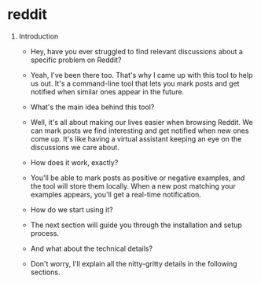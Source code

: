 # reddit

1. Introduction

   - Hey, have you ever struggled to find relevant discussions about a specific problem on Reddit?
   - Yeah, I've been there too. That's why I came up with this tool to help us out. It's a command-line tool that lets you mark posts and get notified when similar ones appear in the future.

   - What's the main idea behind this tool?
   - Well, it's all about making our lives easier when browsing Reddit. We can mark posts we find interesting and get notified when new ones come up. It's like having a virtual assistant keeping an eye on the discussions we care about.

   - How does it work, exactly?
   - You'll be able to mark posts as positive or negative examples, and the tool will store them locally. When a new post matching your examples appears, you'll get a real-time notification.

   - How do we start using it?
   - The next section will guide you through the installation and setup process.

   - And what about the technical details?
   - Don't worry, I'll explain all the nitty-gritty details in the following sections.
